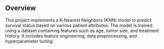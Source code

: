 
## Overview

This project implements a K-Nearest Neighbors (KNN) model to predict survival status based on various patient attributes.
The model is trained using a dataset containing features such as age, tumor size, and treatment history. It includes feature engineering, data preprocessing, and hyperparameter tuning.

